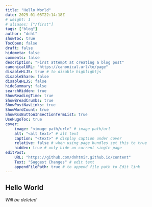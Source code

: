 ```yaml
---
title: "Hello World"
date: 2025-01-05T22:14:18Z
# weight: 1
# aliases: ["/first"]
tags: ["blog"]
author: "dnht"
showToc: true
TocOpen: false
draft: false
hidemeta: false
comments: false
description: "First attempt at creating a blog post"
canonicalURL: "https://canonical.url/to/page"
disableHLJS: true # to disable highlightjs
disableShare: false
disableHLJS: false
hideSummary: false
searchHidden: true
ShowReadingTime: true
ShowBreadCrumbs: true
ShowPostNavLinks: true
ShowWordCount: true
ShowRssButtonInSectionTermList: true
UseHugoToc: true
cover:
    image: "<image path/url>" # image path/url
    alt: "<alt text>" # alt text
    caption: "<text>" # display caption under cover
    relative: false # when using page bundles set this to true
    hidden: true # only hide on current single page
editPost:
    URL: "https://github.com/dnhtmir.github.io/content"
    Text: "Suggest Changes" # edit text
    appendFilePath: true # to append file path to Edit link
---
```


## Hello World

*Will be deleted*